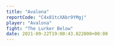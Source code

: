 ```yaml
---
title: "Avalona"
reportCode: "C4x81tcXAbr9YMgj"
player: "Avalona"
fight: "The Lurker Below"
date: 2021-09-22T19:00:43.822000+00:00
---
```

